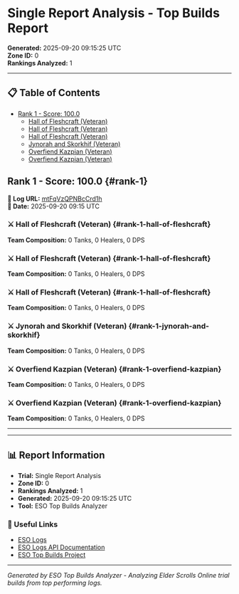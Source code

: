 # Single Report Analysis - Top Builds Report

**Generated:** 2025-09-20 09:15:25 UTC  
**Zone ID:** 0  
**Rankings Analyzed:** 1  

---

## 📋 Table of Contents

- [Rank 1 - Score: 100.0](#rank-1)
  - [Hall of Fleshcraft (Veteran)](#rank-1-hall-of-fleshcraft)
  - [Hall of Fleshcraft (Veteran)](#rank-1-hall-of-fleshcraft)
  - [Hall of Fleshcraft (Veteran)](#rank-1-hall-of-fleshcraft)
  - [Jynorah and Skorkhif (Veteran)](#rank-1-jynorah-and-skorkhif)
  - [Overfiend Kazpian (Veteran)](#rank-1-overfiend-kazpian)
  - [Overfiend Kazpian (Veteran)](#rank-1-overfiend-kazpian)

## Rank 1 - Score: 100.0 {#rank-1}

**🔗 Log URL:** [mtFqVzQPNBcCrd1h](https://www.esologs.com/reports/mtFqVzQPNBcCrd1h)  
**📅 Date:** 2025-09-20 09:15 UTC  

### ⚔️ Hall of Fleshcraft (Veteran) {#rank-1-hall-of-fleshcraft}

**Team Composition:** 0 Tanks, 0 Healers, 0 DPS


### ⚔️ Hall of Fleshcraft (Veteran) {#rank-1-hall-of-fleshcraft}

**Team Composition:** 0 Tanks, 0 Healers, 0 DPS


### ⚔️ Hall of Fleshcraft (Veteran) {#rank-1-hall-of-fleshcraft}

**Team Composition:** 0 Tanks, 0 Healers, 0 DPS


### ⚔️ Jynorah and Skorkhif (Veteran) {#rank-1-jynorah-and-skorkhif}

**Team Composition:** 0 Tanks, 0 Healers, 0 DPS


### ⚔️ Overfiend Kazpian (Veteran) {#rank-1-overfiend-kazpian}

**Team Composition:** 0 Tanks, 0 Healers, 0 DPS


### ⚔️ Overfiend Kazpian (Veteran) {#rank-1-overfiend-kazpian}

**Team Composition:** 0 Tanks, 0 Healers, 0 DPS


---

---

## 📊 Report Information

- **Trial:** Single Report Analysis
- **Zone ID:** 0
- **Rankings Analyzed:** 1
- **Generated:** 2025-09-20 09:15:25 UTC
- **Tool:** ESO Top Builds Analyzer

### 🔗 Useful Links

- [ESO Logs](https://www.esologs.com/)
- [ESO Logs API Documentation](https://www.esologs.com/v2-api-docs/eso/)
- [ESO Top Builds Project](https://github.com/brainsnorkel/ESO-Top-Builds)

---

*Generated by ESO Top Builds Analyzer - Analyzing Elder Scrolls Online trial builds from top performing logs.*